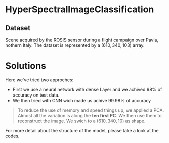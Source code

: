 
# HyperSpectralImageClassification

## Dataset
 Scene acquired by the ROSIS sensor during a flight campaign over Pavia, nothern Italy.
 The dataset is represented by a $(610, 340, 103)$ array.

# Solutions
Here we've tried two approches:
* First we use a neural network with dense Layer and we achived $98\%$ of accuracy on test data.
* We then tried with CNN wich made us achive  $99.98\%$ of accuracy

> To reduce the use of memory and speed things up, we applied a PCA.
Almost all the variation is along the **ten first PC**.  We then use them to reconstruct the image. We swich to a $(610, 340, 10)$ as shape.

For more detail about the structure of the model, please take a look at the codes.
